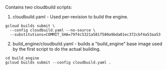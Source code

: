 Contains two cloudbuild scripts:
1. cloudbuild.yaml - Used per-revision to build the engine.

```
gcloud builds submit \
  --config cloudbuild.yaml --no-source \
  --substitutions=COMMIT_SHA=79f4c5321a581f580a9bda01ec372cbf4a53aa53
```

2. build_engine/cloudbuild.yaml - builds a "build_engine" base image used by the
   first script to do the actual building.

```
cd build_engine
gcloud builds submit --config cloudbuild.yaml .
```
